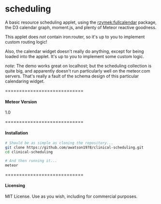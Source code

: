 scheduling
=================

A basic resource scheduling applet, using the [rzymek:fullcalendar](https://atmospherejs.com/rzymek/fullcalendar) package, the D3 calendar graph, moment.js, and plenty of Meteor reactive goodness.  

This applet does *not* contain iron:router, so it's up to you to implement custom routing logic!

Also, the calendar widget doesn't really do anything, except for being loaded into the applet.  It's up to you to implement some custom logic.  

*note*: The demo works great on localhost; but the scheduling collection is quite big, and apparently doesn't run particularly well on the meteor.com servers.  That's really a fault of the schema design of this particular calendaring widget.


============================
#### Meteor Version  

1.0

============================
#### Installation  


````sh
# Should be as simple as cloning the repository...  
git clone https://github.com/awatson1978/clinical-scheduling.git
cd clinical-scheduling

# And then running it...
meteor
````


============================
#### Licensing

MIT License. Use as you wish, including for commercial purposes.

